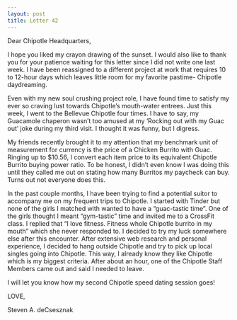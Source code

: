 ```yaml
---
layout: post
title: Letter 42
---
```


Dear Chipotle Headquarters, 

I hope you liked my crayon drawing of the sunset.  I would also like to thank you for your patience waiting for this letter since I did not write one last week.  I have been reassigned to a different project at work that requires 10 to 12-hour days which leaves little room for my favorite pastime- Chipotle daydreaming. 

Even with my new soul crushing project role, I have found time to satisfy my ever so craving lust towards Chipotle’s mouth-water entrees.  Just this week, I went to the Bellevue Chipotle four times.  I have to say, my Guacamole chaperon wasn’t too amused at my ‘Rocking out with my Guac out’ joke during my third visit.  I thought it was funny, but I digress.  

My friends recently brought it to my attention that my benchmark unit of measurement for currency is the price of a Chicken Burrito with Guac.  Ringing up to $10.56, I convert each item price to its equivalent Chipotle Burrito buying power ratio. To be honest, I didn’t even know I was doing this until they called me out on stating how many Burritos my paycheck can buy.  Turns out not everyone does this. 

In the past couple months, I have been trying to find a potential suitor to accompany me on my frequent trips to Chipotle.  I started with Tinder but none of the girls I matched with wanted to have a “guac-tastic time”.  One of the girls thought I meant “gym-tastic” time and invited me to a CrossFit class.  I replied that “I love fitness.  Fitness whole Chipotle burrito in my mouth” which she never responded to. I decided to try my luck somewhere else after this encounter.  After extensive web research and personal experience, I decided to hang outside Chipotle and try to pick up local singles going into Chipotle.  This way, I already know they like Chipotle which is my biggest criteria.  After about an hour, one of the Chipotle Staff Members came out and said I needed to leave.  

I will let you know how my second Chipotle speed dating session goes!

LOVE,



Steven A. deCsesznak